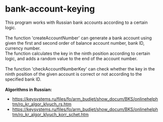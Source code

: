 # bank-account-keying
This program works with Russian bank accounts according to a certain logiс.<br />
<br />
The function 'createAccountNumber' can generate a bank account using given the first and second order of balance account number, bank ID, currency number.<br />
The function calculates the key in the ninth position according to certain logic, and adds a random value to the end of the account number.<br />
<br />
The function 'checkAccountNumberKey' can check whether  the key in the ninth position of the given account is correct or not according to the specified bank ID.<br />
<br />
**Algorithms in Russian:**<br />
* https://keysystems.ru/files/fo/arm_budjet/show_docum/BKS/onlinehelphtm/ro_kr_algor_klyuch_rs.htm<br />
* https://keysystems.ru/files/fo/arm_budjet/show_docum/BKS/onlinehelphtm/ro_kr_algor_klyuch_korr_schet.htm
